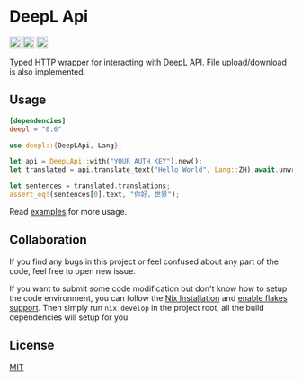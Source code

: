# DeepL Api

[<img alt="github" src="https://img.shields.io/badge/github-Avimitin/deepl--rs-7E9CD8?style=flat&labelColor=252535&logo=github" height="20">](https://github.com/Avimitin/deepl-rs)
[<img alt="crates.io" src="https://img.shields.io/crates/v/deepl.svg?style=flat&color=fd7726&labelColor=252535&logo=rust" height="20">](https://crates.io/crates/deepl)
[<img alt="docs.rs" src="https://img.shields.io/docsrs/deepl?color=2b5a28&logo=rust&labelColor=252535" height="20">](https://docs.rs/deepl/latest/deepl/)

Typed HTTP wrapper for interacting with DeepL API. File upload/download is also implemented.

## Usage

```toml
[dependencies]
deepl = "0.6"
```

```rust
use deepl::{DeepLApi, Lang};

let api = DeepLApi::with("YOUR AUTH KEY").new();
let translated = api.translate_text("Hello World", Lang::ZH).await.unwrap();

let sentences = translated.translations;
assert_eq!(sentences[0].text, "你好，世界");
```

Read [examples](./examples) for more usage.

## Collaboration

If you find any bugs in this project or feel confused about any part of the code,
feel free to open new issue.

If you want to submit some code modification but don't know how to setup the
code environment, you can follow the
[Nix Installation](https://nixos.org/manual/nix/stable/installation/installing-binary.html#installing-a-binary-distribution)
and [enable flakes support](https://nixos.wiki/wiki/Flakes#Enable_flakes).
Then simply run `nix develop` in the project root, all the build dependencies will setup
for you.

## License

[MIT](./LICENSE)
